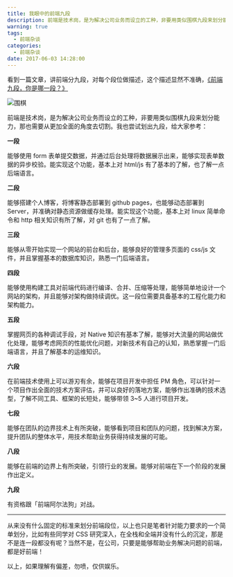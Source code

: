 ```yaml
---
title: 我眼中的前端九段
description: 前端是技术岗，是为解决公司业务而设立的工种，非要用类似围棋九段来划分能力，那也需要从更加全面的角度去切割。我也尝试划出九段，给大家参考
warning: true
tags:
  - 前端杂谈
categories:
  - 前端杂谈
date: 2017-06-03 14:28:00
---
```

看到一篇文章，讲前端分九段，对每个段位做描述，这个描述显然不准确，[《前端九段，你是哪一段？》](http://www.talentbook.cn/main/article/view/html/id/592fd7f4a56da151298b461b?from=timeline&isappinstalled=0)

![围棋](/blogimgs/2017/06/03/6c0378f8gy1fg804eumiqj20p00dw0vc.jpg)<!--<source src="http://ww1.sinaimg.cn/large/6c0378f8gy1fg804eumiqj20p00dw0vc.jpg">-->

前端是技术岗，是为解决公司业务而设立的工种，非要用类似围棋九段来划分能力，那也需要从更加全面的角度去切割。我也尝试划出九段，给大家参考：

**一段**

能够使用 form 表单提交数据，并通过后台处理将数据展示出来，能够实现表单数据的异步校验。能实现这个功能，基本上对 html/js 有了基本的了解，也了解一点后端语言。

**二段**

能够搭建个人博客，将博客静态部署到 github pages，也能够动态部署到 Server，并准确对静态资源做缓存处理。能实现这个功能，基本上对 linux 简单命令和 http 相关知识有所了解，对 git 也有了一点了解。

**三段**

能够从零开始实现一个网站的前台和后台，能够良好的管理多页面的 css/js 文件，并且掌握基本的数据库知识，熟悉一门后端语言。

**四段**

能够使用构建工具对前端代码进行编译、合并、压缩等处理，能够简单地设计一个网站的架构，并且能够对架构做持续调优。这一段位需要具备基本的工程化能力和架构能力。

**五段**

掌握网页的各种调试手段，对 Native 知识有基本了解，能够对大流量的网站做优化处理，能够考虑网页的性能优化问题，对新技术有自己的认知，熟悉掌握一门后端语言，并且了解基本的运维知识。

**六段**

在前端技术使用上可以游刃有余，能够在项目开发中担任 PM 角色，可以针对一个项目作出全面的技术方案评估，并可以良好的落地方案，能够作出准确的技术选型，了解不同工具、框架的长短处，能够带领 3~5 人进行项目开发。

**七段**

能够在团队的边界技术上有所突破，能够看到项目和团队的问题，找到解决方案，提升团队的整体水平，用技术帮助业务获得持续发展的可能。

**八段**

能够在前端的边界上有所突破，引领行业的发展。能够对前端在下一个阶段的发展作出定义。

**九段**

有资格跟「前端阿尔法狗」对战。

---

从来没有什么固定的标准来划分前端段位，以上也只是笔者针对能力要求的一个简单划分，比如有些同学对 CSS 研究深入，在全栈和全端并没有什么的沉淀，那是不是连一段都没有呢？当然不是，在公司，只要是能够帮助业务解决问题的前端，都是好前端！

以上，如果理解有偏差，勿喷，仅供娱乐。